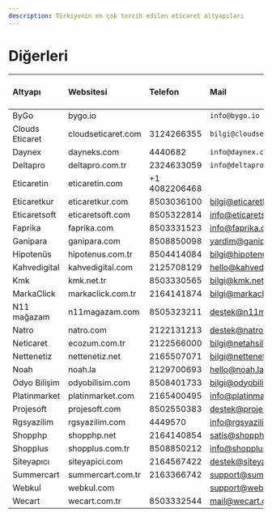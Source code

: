 ```yaml
---
description: Türkiyenin en çok tercih edilen eticaret altyapıları
---
```


# Diğerleri

| Altyapı | Websitesi | Telefon | Mail | Anında Sanal Pos |
| :--- | :--- | :--- | :--- | :--- |
| ByGo | bygo.io |  | `info@bygo.io` |  |
| Clouds Eticaret | cloudseticaret.com | 3124266355 | `bilgi@cloudseticaret.com` |  |
| Daynex | dayneks.com | 4440682 | `info@daynex.com` |  |
| Deltapro | deltapro.com.tr | 2324633059 | `info@deltapro.com.tr` |  |
| Eticaretin | eticaretin.com | +1 4082206468 | ​ |  |
| Eticaretkur | eticaretkur.com | 8503036100 | bilgi@eticaretkur.com |  |
| Eticaretsoft | eticaretsoft.com | 8505322814 | info@eticaretsoft.com |  |
| Faprika | faprika.com | 8503331523 | info@faprika.com |  |
| Ganipara | ganipara.com | 8508850098 | yardim@ganipara.com |  |
| Hipotenüs | hipotenus.com.tr | 8504414084 | bilgi@hipotenus.com.tr |  |
| Kahvedigital | kahvedigital.com | 2125708129 | hello@kahvedigital.com |  |
| Kmk | kmk.net.tr | 8503330565 | bilgi@kmk.net.tr |  |
| MarkaClick | markaclick.com.tr | 2164141874 | bilgi@markaclick.com.tr |  |
| N11 mağazam | n11magazam.com | 8505323211 | destek@n11magazam.com |  |
| Natro | natro.com | 2122131213 | destek@natro.com | ✅ |
| Neticaret | ecozum.com.tr | 2122566000 | bilgi@netahsilat.com |  |
| Nettenetiz | nettenetiz.net | 2165507071 | bilgi@nettenetiz.net |  |
| Noah | noah.la | 2129700693 | hello@noah.la |  |
| Odyo Bilişim | odyobilisim.com | 8508401733 | bilgi@odyobilisim.com |  |
| Platinmarket | platinmarket.com | 2165400495 | info@platinmarket.com |  |
| Projesoft | projesoft.com | 8502550383 | destek@projesoft.com |  |
| Rgsyazilim | rgsyazilim.com | 4449570 | info@rgsyazilim.com |  |
| Shopphp | shopphp.net | 2164140854 | satis@shopphp.net |  |
| Shopplus | shopplus.com.tr | 8508850212 | info@shopplus.com.tr |  |
| Siteyapıcı | siteyapici.com | 2164567422 | destek@siteyapici.com |  |
| Summercart | summercart.com.tr | 2163366742 | support@summercart.com |  |
| Webkul | webkul.com | ​ | support@webkul.com |  |
| Wecart | wecart.com.tr | 8503332544 | mail@wecart.com.tr |  |

